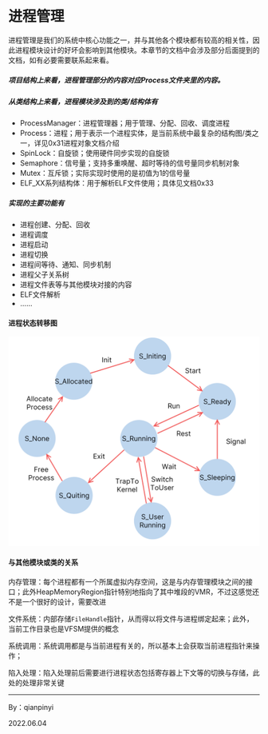 # 进程管理

进程管理是我们的系统中核心功能之一，并与其他各个模块都有较高的相关性，因此进程模块设计的好坏会影响到其他模块。本章节的文档中会涉及部分后面提到的文档，如有必要需要联系起来看。

##### 项目结构上来看，进程管理部分的内容对应Process文件夹里的内容。

##### 从类结构上来看，进程模块涉及到的类/结构体有

* ProcessManager：进程管理器；用于管理、分配、回收、调度进程
* Process：进程；用于表示一个进程实体，是当前系统中最复杂的结构图/类之一，详见0x31进程对象文档介绍
* SpinLock：自旋锁；使用硬件同步实现的自旋锁
* Semaphore：信号量；支持多重唤醒、超时等待的信号量同步机制对象
* Mutex：互斥锁；实际实现时使用的是初值为1的信号量
* ELF_XX系列结构体：用于解析ELF文件使用；具体见文档0x33

##### 实现的主要功能有

* 进程创建、分配、回收
* 进程调度
* 进程启动
* 进程切换
* 进程间等待、通知、同步机制
* 进程父子关系树
* 进程文件表等与其他模块对接的内容
* ELF文件解析
* ……



#### 进程状态转移图

![进程状态转移图](./Pics/POS_Doc-2.png)





#### 与其他模块或类的关系

内存管理：每个进程都有一个所属虚拟内存空间，这是与内存管理模块之间的接口；此外HeapMemoryRegion指针特别地指向了其中堆段的VMR，不过这感觉还不是一个很好的设计，需要改进

文件系统：内部存储`FileHandle`指针，从而得以将文件与进程绑定起来；此外，当前工作目录也是VFSM提供的概念

系统调用：系统调用都是与当前进程有关的，所以基本上会获取当前进程指针来操作；

陷入处理：陷入处理前后需要进行进程状态包括寄存器上下文等的切换与存储，此处的处理非常关键



------------------

By：qianpinyi

2022.06.04
